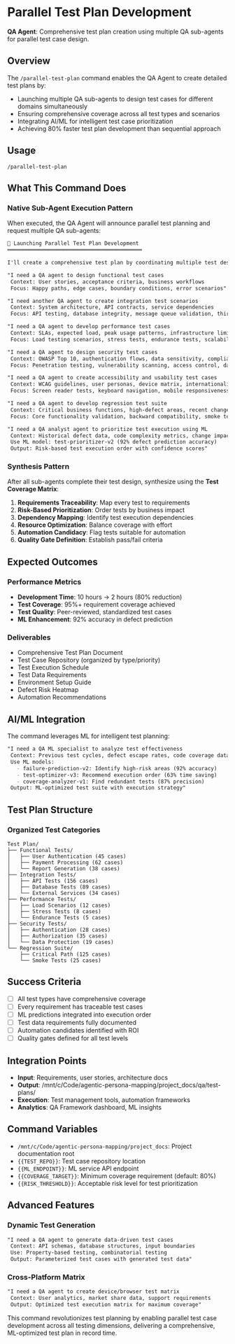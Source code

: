 # Parallel Test Plan Development

**QA Agent**: Comprehensive test plan creation using multiple QA sub-agents for parallel test case design.

## Overview

The `/parallel-test-plan` command enables the QA Agent to create detailed test plans by:
- Launching multiple QA sub-agents to design test cases for different domains simultaneously
- Ensuring comprehensive coverage across all test types and scenarios
- Integrating AI/ML for intelligent test case prioritization
- Achieving 80% faster test plan development than sequential approach

## Usage

```
/parallel-test-plan
```

## What This Command Does

### Native Sub-Agent Execution Pattern

When executed, the QA Agent will announce parallel test planning and request multiple QA sub-agents:

```markdown
📝 Launching Parallel Test Plan Development
═══════════════════════════════════════════

I'll create a comprehensive test plan by coordinating multiple test design specialists.

"I need a QA agent to design functional test cases
 Context: User stories, acceptance criteria, business workflows
 Focus: Happy paths, edge cases, boundary conditions, error scenarios"

"I need another QA agent to create integration test scenarios
 Context: System architecture, API contracts, service dependencies
 Focus: API testing, database integrity, message queue validation, third-party integrations"

"I need a QA agent to develop performance test cases
 Context: SLAs, expected load, peak usage patterns, infrastructure limits
 Focus: Load testing scenarios, stress tests, endurance tests, scalability validation"

"I need a QA agent to design security test cases
 Context: OWASP Top 10, authentication flows, data sensitivity, compliance requirements
 Focus: Penetration testing, vulnerability scanning, access control, data protection"

"I need a QA agent to create accessibility and usability test cases
 Context: WCAG guidelines, user personas, device matrix, internationalization needs
 Focus: Screen reader tests, keyboard navigation, mobile responsiveness, cross-browser compatibility"

"I need a QA agent to develop regression test suite
 Context: Critical business functions, high-defect areas, recent changes
 Focus: Core functionality validation, backward compatibility, smoke test selection"

"I need a QA analyst agent to prioritize test execution using ML
 Context: Historical defect data, code complexity metrics, change impact analysis
 Use ML model: test-prioritizer-v2 (92% defect prediction accuracy)
 Output: Risk-based test execution order with confidence scores"
```

### Synthesis Pattern

After all sub-agents complete their test design, synthesize using the **Test Coverage Matrix**:

1. **Requirements Traceability**: Map every test to requirements
2. **Risk-Based Prioritization**: Order tests by business impact
3. **Dependency Mapping**: Identify test execution dependencies
4. **Resource Optimization**: Balance coverage with effort
5. **Automation Candidacy**: Flag tests suitable for automation
6. **Quality Gate Definition**: Establish pass/fail criteria

## Expected Outcomes

### Performance Metrics
- **Development Time**: 10 hours → 2 hours (80% reduction)
- **Test Coverage**: 95%+ requirement coverage achieved
- **Test Quality**: Peer-reviewed, standardized test cases
- **ML Enhancement**: 92% accuracy in defect prediction

### Deliverables
- Comprehensive Test Plan Document
- Test Case Repository (organized by type/priority)
- Test Execution Schedule
- Test Data Requirements
- Environment Setup Guide
- Defect Risk Heatmap
- Automation Recommendations

## AI/ML Integration

The command leverages ML for intelligent test planning:

```markdown
"I need a QA ML specialist to analyze test effectiveness
 Context: Previous test cycles, defect escape rates, code coverage data
 Use ML models:
   - failure-prediction-v2: Identify high-risk areas (92% accuracy)
   - test-optimizer-v3: Recommend execution order (63% time saving)
   - coverage-analyzer-v1: Find redundant tests (87% precision)
 Output: ML-optimized test suite with execution strategy"
```

## Test Plan Structure

### Organized Test Categories
```
Test Plan/
├── Functional Tests/
│   ├── User Authentication (45 cases)
│   ├── Payment Processing (62 cases)
│   └── Report Generation (38 cases)
├── Integration Tests/
│   ├── API Tests (156 cases)
│   ├── Database Tests (89 cases)
│   └── External Services (34 cases)
├── Performance Tests/
│   ├── Load Scenarios (12 cases)
│   ├── Stress Tests (8 cases)
│   └── Endurance Tests (5 cases)
├── Security Tests/
│   ├── Authentication (28 cases)
│   ├── Authorization (35 cases)
│   └── Data Protection (19 cases)
└── Regression Suite/
    ├── Critical Path (125 cases)
    └── Smoke Tests (25 cases)
```

## Success Criteria

- [ ] All test types have comprehensive coverage
- [ ] Every requirement has traceable test cases
- [ ] ML predictions integrated into execution order
- [ ] Test data requirements fully documented
- [ ] Automation candidates identified with ROI
- [ ] Quality gates defined for all test levels

## Integration Points

- **Input**: Requirements, user stories, architecture docs
- **Output**: /mnt/c/Code/agentic-persona-mapping/project_docs/qa/test-plans/
- **Execution**: Test management tools, automation frameworks
- **Analytics**: QA Framework dashboard, ML insights

## Command Variables

- `/mnt/c/Code/agentic-persona-mapping/project_docs`: Project documentation root
- `{{TEST_REPO}}`: Test case repository location
- `{{ML_ENDPOINT}}`: ML service API endpoint
- `{{COVERAGE_TARGET}}`: Minimum coverage requirement (default: 80%)
- `{{RISK_THRESHOLD}}`: Acceptable risk level for test prioritization

## Advanced Features

### Dynamic Test Generation
```markdown
"I need a QA agent to generate data-driven test cases
 Context: API schemas, database structures, input boundaries
 Use: Property-based testing, combinatorial testing
 Output: Parameterized test cases with generated test data"
```

### Cross-Platform Matrix
```markdown
"I need a QA agent to create device/browser test matrix
 Context: User analytics, market share data, support requirements
 Output: Optimized test execution matrix for maximum coverage"
```

This command revolutionizes test planning by enabling parallel test case development across all testing dimensions, delivering a comprehensive, ML-optimized test plan in record time.